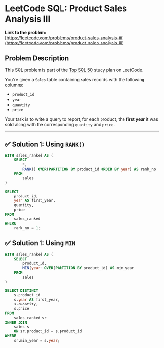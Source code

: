 # LeetCode SQL: Product Sales Analysis III

**Link to the problem:**  
[https://leetcode.com/problems/product-sales-analysis-iii](https://leetcode.com/problems/product-sales-analysis-iii)

## Problem Description

This SQL problem is part of the [Top SQL 50](https://leetcode.com/study-plan/top-sql-50/) study plan on LeetCode.

You're given a `Sales` table containing sales records with the following columns:

- `product_id`
- `year`
- `quantity`
- `price`

Your task is to write a query to report, for each product, the **first year** it was sold along with the corresponding `quantity` and `price`.

---

## ✅ Solution 1: Using `RANK()`

```sql
WITH sales_ranked AS (
    SELECT 
        *, 
        RANK() OVER(PARTITION BY product_id ORDER BY year) AS rank_no
    FROM 
        sales
)

SELECT 
    product_id, 
    year AS first_year, 
    quantity, 
    price
FROM 
    sales_ranked
WHERE 
    rank_no = 1;
 ```

## ✅ Solution 1: Using `MIN`

```sql
WITH sales_ranked AS (
    SELECT 
        product_id, 
        MIN(year) OVER(PARTITION BY product_id) AS min_year
    FROM 
        sales
)

SELECT DISTINCT 
    s.product_id, 
    s.year AS first_year, 
    s.quantity, 
    s.price
FROM 
    sales_ranked sr 
INNER JOIN 
    sales s 
    ON sr.product_id = s.product_id 
WHERE 
    sr.min_year = s.year;
```